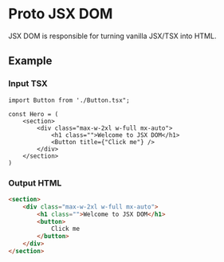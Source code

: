 # Proto JSX DOM

JSX DOM is responsible for turning vanilla JSX/TSX into HTML.

## Example

### Input TSX

```tsx
import Button from './Button.tsx";

const Hero = (
    <section>
        <div class="max-w-2xl w-full mx-auto">
            <h1 class="">Welcome to JSX DOM</h1>
            <Button title={"Click me"} />
        </div>
    </section>
)
```

### Output HTML

```html
<section>
    <div class="max-w-2xl w-full mx-auto">
        <h1 class="">Welcome to JSX DOM</h1>
        <button>
            Click me
        </button>
    </div>
</section>
```